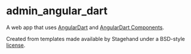 # admin_angular_dart

A web app that uses [AngularDart](https://angulardart.dev) and
[AngularDart Components](https://angulardart.dev/components).

Created from templates made available by Stagehand under a BSD-style
[license](https://github.com/dart-lang/stagehand/blob/master/LICENSE).
